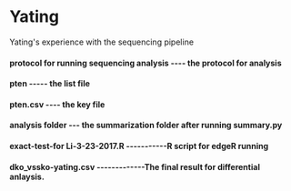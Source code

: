 # Yating
Yating's experience with the sequencing pipeline
#### protocol for running sequencing analysis ---- the protocol for analysis 
#### pten   -----  the list file
####  pten.csv ---- the key file
#### analysis folder --- the summarization folder after running summary.py
#### exact-test-for Li-3-23-2017.R -----------R script for edgeR running
#### dko_vssko-yating.csv  -------------The final result for differential anlaysis. 
